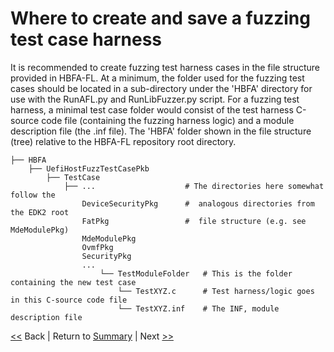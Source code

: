 # Where to create and save a fuzzing test case harness

It is recommended to create fuzzing test harness cases in the file structure provided in HBFA-FL. At a minimum, the folder used for the fuzzing test cases should be located in a sub-directory under the 'HBFA' directory for use with the RunAFL.py and RunLibFuzzer.py script. For a fuzzing test harness, a minimal test case folder would consist of the test harness C-source code file (containing the fuzzing harness logic) and a module description file (the .inf file). The 'HBFA' folder shown in the file structure (tree) relative to the HBFA-FL repository root directory.

```
├── HBFA
    ├── UefiHostFuzzTestCasePkb
        ├── TestCase
            ├── ...                    # The directories here somewhat follow the 
                DeviceSecurityPkg      #  analogous directories from the EDK2 root
                FatPkg                 #  file structure (e.g. see MdeModulePkg)
                MdeModulePkg                     
                OvmfPkg
                SecurityPkg
                ...
                    └── TestModuleFolder   # This is the folder containing the new test case
                        └── TestXYZ.c      # Test harness/logic goes in this C-source code file
                        └── TestXYZ.inf    # The INF, module description file

```

[&lt;&lt;](../fuzzing/README.md) Back | Return to [Summary](../SUMMARY.md) | Next [&gt;&gt;](../fuzzing/building.md)